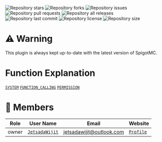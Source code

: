 ![Repository stars](https://img.shields.io/github/stars/MCEngine/artificialintelligence?style=flat&logo=github)
![Repository forks](https://img.shields.io/github/forks/MCEngine/artificialintelligence?style=flat&logo=github)
![Repository issues](https://img.shields.io/github/issues/MCEngine/artificialintelligence?style=flat&logo=github)
![Repository pull requests](https://img.shields.io/github/issues-pr/MCEngine/artificialintelligence?style=flat&logo=github)
![Repository all releases](https://img.shields.io/github/downloads/MCEngine/artificialintelligence/total?style=flat&logo=github)
![Repository last commit](https://img.shields.io/github/last-commit/MCEngine/artificialintelligence?style=flat&logo=github)
![Repository license](https://img.shields.io/github/license/MCEngine/artificialintelligence?style=flat&logo=github)
![Repository size](https://img.shields.io/github/repo-size/MCEngine/artificialintelligence?style=flat&logo=github)

# ⚠️ Warning

This plugin is always kept up-to-date with the latest version of SpigotMC.

# Function Explanation

[`SYSTEM`](https://github.com/MCEngine/artificialintelligence/tree/master/docs/info/SYSTEM.md)
[`FUNCTION_CALLING`](https://github.com/MCEngine/artificialintelligence/tree/master/docs/info/FUNCTION_CALLING.md)
[`PERMISSION`](https://github.com/MCEngine/artificialintelligence/tree/master/docs/info/PERMISSION.md)

# 👥 Members

|Role|User Name|Email|Website|
|-|-|-|-|
|owner|[`JetsadaWijit`](https://github.com/JetsadaWijit)|jetsadawijit@outlook.com|[`Profile`](https://jetsadawijit.github.io)|
